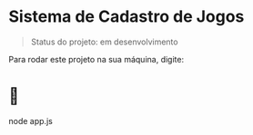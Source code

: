 <h1>Sistema de Cadastro de Jogos </h1>

> Status do projeto: em desenvolvimento

Para rodar este projeto na sua máquina, digite:

# 🔨

node app.js


